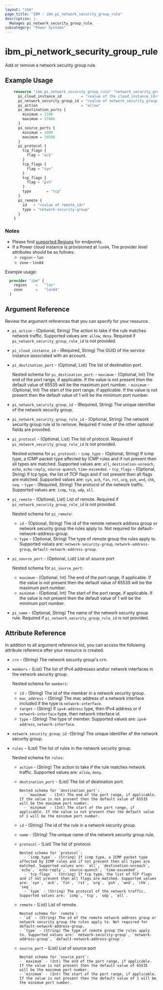 ```yaml
---
layout: "ibm"
page_title: "IBM : ibm_pi_network_security_group_rule"
description: |-
  Manages pi_network_security_group_rule.
subcategory: "Power Systems"
---
```


# ibm_pi_network_security_group_rule

Add or remove a network security group rule.

## Example Usage

```terraform
    resource "ibm_pi_network_security_group_rule" "network_security_group_rule" {
      pi_cloud_instance_id         = "<value of the cloud_instance_id>"
      pi_network_security_group_id = "<value of network_security_group_id>"
      pi_action                    = "allow"
      pi_destination_ports {
        minimum = 1200
        maximum = 37466
      }
      pi_source_ports {
        minimum = 1000
        maximum = 19500
      }
      pi_protocol {
        tcp_flags {
          flag = "ack"
        }
        tcp_flags {
          flag = "syn"
        }
        tcp_flags {
          flag = "psh"
        }
        type       = "tcp"
      }
      pi_remote {
        id   = "<value of remote_id>"
        type = "network-security-group"
      }
    }
```

### Notes

- Please find [supported Regions](https://cloud.ibm.com/apidocs/power-cloud#endpoint) for endpoints.
- If a Power cloud instance is provisioned at `lon04`, The provider level attributes should be as follows:
  - `region` - `lon`
  - `zone` - `lon04`
  
Example usage:

  ```terraform
    provider "ibm" {
      region    =   "lon"
      zone      =   "lon04"
    }
  ```

## Argument Reference

Review the argument references that you can specify for your resource.

- `pi_action` - (Optional, String) The action to take if the rule matches network traffic. Supported values are: `allow`, `deny`. Required if `pi_network_security_group_rule_id` is not provided.
- `pi_cloud_instance_id` - (Required, String) The GUID of the service instance associated with an account.
- `pi_destination_port` - (Optional, List) The list of destination port.

    Nested schema for `pi_destination_port`:
      - `maximum` - (Optional, Int) The end of the port range, if applicable. If the value is not present then the default value of 65535 will be the maximum port number.
      - `minimum` - (Optional, Int) The start of the port range, if applicable. If the value is not present then the default value of 1 will be the minimum port number.
- `pi_network_security_group_id` - (Required, String) The unique identifier of the network security group.
- `pi_network_security_group_rule_id` - (Optional, String) The network security group rule id to remove. Required if none of the other optional fields are provided.
- `pi_protocol` - (Optional, List) The list of protocol. Required if `pi_network_security_group_rule_id` is not provided.

    Nested schema for `pi_protocol`:
      - `icmp_type` - (Optional, String) If icmp type, a ICMP packet type affected by ICMP rules and if not present then all types are matched. Supported values are: `all`, `destination-unreach`, `echo`, `echo-reply`, `source-quench`, `time-exceeded`.
      - `tcp_flags` - (Optional, String) If tcp type, the list of TCP flags and if not present then all flags are matched. Supported values are: `syn`, `ack`, `fin`, `rst`, `urg`, `psh`, `wnd`, `chk`, `seq`.
      - `type` - (Required, String) The protocol of the network traffic. Supported values are: `icmp`, `tcp`, `udp`, `all`.
- `pi_remote` - (Optional, List) List of remote. Required if `pi_network_security_group_rule_id` is not provided.

    Nested schema for `pi_remote`:
    - `id` - (Optional, String) The id of the remote network address group or network security group the rules apply to. Not required for default-network-address-group.
    - `type` - (Optional, String) The type of remote group the rules apply to. Supported values are: `network-security-group`, `network-address-group`, `default-network-address-group`.
- `pi_source_port` - (Optional, List) List of source port

    Nested schema for `pi_source_port`:
    - `maximum` - (Optional, Int) The end of the port range, if applicable. If the value is not present then the default value of 65535 will be the maximum port number.
    - `minimum` - (Optional, Int) The start of the port range, if applicable. If the value is not present then the default value of 1 will be the minimum port number.

- `pi_name` - (Optional, String) The name of the network security group rule. Required if `pi_network_security_group_rule_id` is not provided.

## Attribute Reference

In addition to all argument reference list, you can access the following attribute reference after your resource is created.

- `crn` - (String) The network security group's crn.

- `members` - (List) The list of IPv4 addresses and\or network interfaces in the network security group.

    Nested schema for `members`:
  - `id` - (String) The id of the member in a network security group.
  - `mac_address` - (String) The mac address of a network interface included if the type is `network-interface`.
  - `target` - (String) If `ipv4-address` type, then IPv4 address or if `network-interface` type, then network interface id.
  - `type` - (String) The type of member. Supported values are: `ipv4-address`, `network-interface`.

- `network_security_group_id` -(String) The unique identifier of the network security group.
- `rules` - (List) The list of rules in the network security group.

    Nested schema for `rules`:
  - `action` - (String) The action to take if the rule matches network traffic. Supported values are: `allow`, `deny`.
  - `destination_port` - (List) The list of destination port.

        Nested schema for `destination_port`:
          - `maximum` - (Int) The end of the port range, if applicable. If the value is not present then the default value of 65535 will be the maximum port number.
          - `minimum` - (Int) The start of the port range, if applicable. If the value is not present then the default value of 1 will be the minimum port number.
  - `id` - (String) The id of the rule in a network security group.
  - `name` - (String) The unique name of the network security group rule.
  - `protocol` - (List) The list of protocol.

        Nested schema for `protocol`:
          - `icmp_type` - (String) If icmp type, a ICMP packet type affected by ICMP rules and if not present then all types are matched. Supported values are: `all`, `destination-unreach`, `echo`, `echo-reply`, `source-quench`, `time-exceeded`.
          - `tcp_flags` - (String) If tcp type, the list of TCP flags and if not present then all flags are matched. Supported values are: `syn`, `ack`, `fin`, `rst`, `urg`, `psh`, `wnd`, `chk`, `seq`.
          - `type` - (String) The protocol of the network traffic. Supported values are: `icmp`, `tcp`, `udp`, `all`.
  - `remote` - (List) List of remote.

        Nested schema for `remote`:
        - `id` - (String) The id of the remote network address group or network security group the rules apply to. Not required for default-network-address-group.
        - `type` - (String) The type of remote group the rules apply to. Supported values are: `network-security-group`, `network-address-group`, `default-network-address-group`.
  - `source_port` - (List) List of source port

        Nested schema for `source_port`:
        - `maximum` - (Int) The end of the port range, if applicable. If the value is not present then the default value of 65535 will be the maximum port number.
        - `minimum` - (Int) The start of the port range, if applicable. If the value is not present then the default value of 1 will be the minimum port number.
